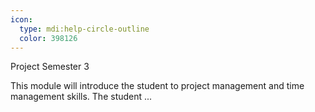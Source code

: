 ```yaml
---
icon:
  type: mdi:help-circle-outline
  color: 398126
---
```


Project Semester 3

This module will introduce the student to project management and time management skills. The student ... 
